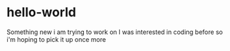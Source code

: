 # hello-world
Something new i am trying to work on
I was interested in coding before so i'm hoping to pick it up once more
